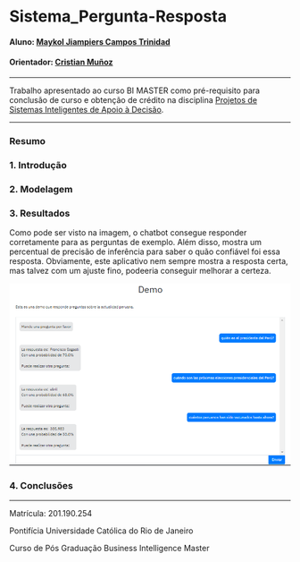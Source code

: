 # Sistema_Pergunta-Resposta


#### Aluno: [Maykol Jiampiers Campos Trinidad](https://github.com/mkl04)
#### Orientador: [Cristian Muñoz](https://github.com/crismunoz)

---

Trabalho apresentado ao curso BI MASTER como pré-requisito para conclusão de curso e obtenção de crédito na disciplina [Projetos de Sistemas Inteligentes de
Apoio à Decisão](https://ica.puc-rio.ai/es/bi-master-es/).

---

### Resumo


### 1. Introdução

### 2. Modelagem

### 3. Resultados

Como pode ser visto na imagem, o chatbot consegue responder corretamente para as perguntas de exemplo. Além disso, mostra um percentual de precisão de inferência para saber o quão confiável foi essa resposta. Obviamente, este aplicativo nem sempre mostra a resposta certa, mas talvez com um ajuste fino, podeeria conseguir melhorar a certeza.

![Alt text](imgs/results.PNG?raw=true "Demo")

### 4. Conclusões



---

Matrícula: 201.190.254

Pontifícia Universidade Católica do Rio de Janeiro

Curso de Pós Graduação Business Intelligence Master